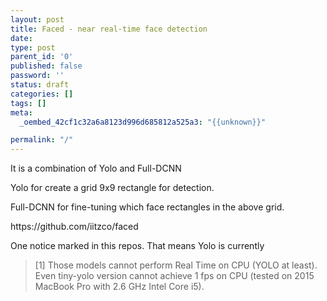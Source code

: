 ```yaml
---
layout: post
title: Faced - near real-time face detection
date: 
type: post
parent_id: '0'
published: false
password: ''
status: draft
categories: []
tags: []
meta:
  _oembed_42cf1c32a6a8123d996d685812a525a3: "{{unknown}}"

permalink: "/"
---
```

<p>It is a combination of Yolo and Full-DCNN</p>
<p>Yolo for create a grid 9x9 rectangle for detection.</p>
<p>Full-DCNN for fine-tuning which face rectangles in the above grid.</p>
<p>https://github.com/iitzco/faced</p>
<p>One notice marked in this repos. That means Yolo is currently</p>
<blockquote><p>[1] Those models cannot perform Real Time on CPU (YOLO at least). Even tiny-yolo version cannot achieve 1 fps on CPU (tested on 2015 MacBook Pro with 2.6 GHz Intel Core i5).</p></blockquote>

